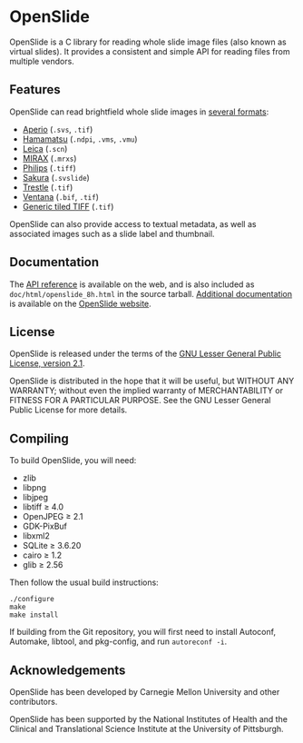 # OpenSlide

OpenSlide is a C library for reading whole slide image files (also known as
virtual slides).  It provides a consistent and simple API for reading files
from multiple vendors.


## Features

OpenSlide can read brightfield whole slide images in [several formats][]:

* [Aperio][] (`.svs`, `.tif`)
* [Hamamatsu][] (`.ndpi`, `.vms`, `.vmu`)
* [Leica][] (`.scn`)
* [MIRAX][] (`.mrxs`)
* [Philips][] (`.tiff`)
* [Sakura][] (`.svslide`)
* [Trestle][] (`.tif`)
* [Ventana][] (`.bif`, `.tif`)
* [Generic tiled TIFF][] (`.tif`)

OpenSlide can also provide access to textual metadata, as well as
associated images such as a slide label and thumbnail.

[several formats]: https://openslide.org/formats/
[Aperio]: https://openslide.org/formats/aperio/
[Hamamatsu]: https://openslide.org/formats/hamamatsu/
[Leica]: https://openslide.org/formats/leica/
[MIRAX]: https://openslide.org/formats/mirax/
[Philips]: https://openslide.org/formats/philips/
[Sakura]: https://openslide.org/formats/sakura/
[Trestle]: https://openslide.org/formats/trestle/
[Ventana]: https://openslide.org/formats/ventana/
[Generic tiled TIFF]: https://openslide.org/formats/generic-tiff/


## Documentation

The [API reference][API] is available on the web, and is also included as
`doc/html/openslide_8h.html` in the source tarball.  [Additional
documentation][docs] is available on the [OpenSlide website][website].

[API]: https://openslide.org/api/openslide_8h.html
[docs]: https://openslide.org/#documentation
[website]: https://openslide.org/


## License

OpenSlide is released under the terms of the [GNU Lesser General Public
License, version 2.1](https://openslide.org/license/).

OpenSlide is distributed in the hope that it will be useful, but WITHOUT ANY
WARRANTY; without even the implied warranty of MERCHANTABILITY or FITNESS
FOR A PARTICULAR PURPOSE.  See the GNU Lesser General Public License for
more details.


## Compiling

To build OpenSlide, you will need:

- zlib
- libpng
- libjpeg
- libtiff &ge; 4.0
- OpenJPEG &ge; 2.1
- GDK-PixBuf
- libxml2
- SQLite &ge; 3.6.20
- cairo &ge; 1.2
- glib &ge; 2.56

Then follow the usual build instructions:

```
./configure
make
make install
```

If building from the Git repository, you will first need to install
Autoconf, Automake, libtool, and pkg-config, and run `autoreconf -i`.


## Acknowledgements

OpenSlide has been developed by Carnegie Mellon University and other
contributors.

OpenSlide has been supported by the National Institutes of Health and
the Clinical and Translational Science Institute at the University of
Pittsburgh.
